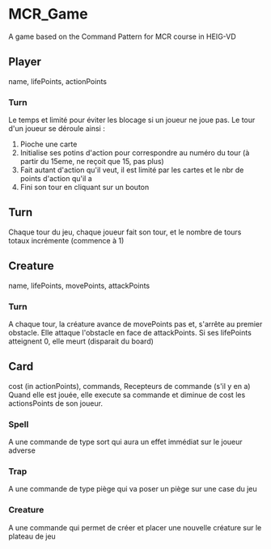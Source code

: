 # MCR_Game
A game based on the Command Pattern for MCR course in HEIG-VD

## Player
name, lifePoints, actionPoints

### Turn
Le temps et limité pour éviter les blocage si un joueur ne joue pas.
Le tour d'un joueur se déroule ainsi :
		
1. Pioche une carte
2. Initialise ses potins d'action pour correspondre au numéro du tour (à partir du 15eme, ne reçoit que 15, pas plus)
3. Fait autant d'action qu'il veut, il est limité par les cartes et le nbr de points d'action qu'il a
4. Fini son tour en cliquant sur un bouton

## Turn
Chaque tour du jeu, chaque joueur fait son tour, et le nombre de tours totaux incrémente (commence à 1)

## Creature
name, lifePoints, movePoints, attackPoints

### Turn
A chaque tour, la créature avance de movePoints pas et, s'arrête au premier obstacle. Elle attaque l'obstacle en face de attackPoints. Si ses lifePoints atteignent 0, elle meurt (disparait du board)

## Card
cost (in actionPoints), commands, Recepteurs de commande (s'il y en a)
Quand elle est jouée, elle execute sa commande et diminue de cost les actionsPoints de son joueur.

### Spell
A une commande de type sort qui aura un effet immédiat sur le joueur adverse
### Trap
A une commande de type piège qui va poser un piège sur une case du jeu
### Creature
A une commande qui permet de créer et placer une nouvelle créature sur le plateau de jeu
